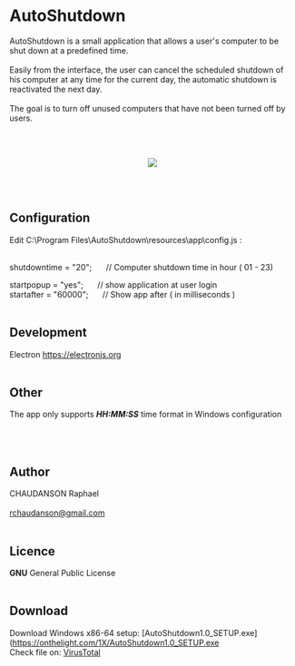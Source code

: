 
# AutoShutdown
AutoShutdown is a small application that allows a user's computer to be shut down at a predefined time.<br><br>
Easily from the interface, the user can cancel the scheduled shutdown of his computer at any time for the current day, the automatic shutdown is reactivated the next day.<br><br>
The goal is to turn off unused computers that have not been turned off by users.


<br><br>
<p align="center">
  <img src="http://www.linux-migration.fr/Animation.gif" />
</p>
<br><br>


## Configuration
Edit C:\Program Files\AutoShutdown\resources\app\config.js :<br><br>


shutdowntime = "20";   &ensp;&ensp;&ensp;// Computer shutdown time in hour ( 01 - 23)

startpopup = "yes";   &ensp;&ensp;&ensp;// show application at user login<br>
startafter = "60000";   &ensp;&ensp;&ensp;// Show app after ( in milliseconds )
<br><br>

## Development 
Electron
https://electronjs.org
<br><br>

## Other
The app only supports ***HH:MM:SS*** time format in Windows configuration
<br><br>
<br><br>

## Author
CHAUDANSON Raphael<br><br>
rchaudanson@gmail.com
<br><br>

## Licence

**GNU** General Public License
<br><br>

## Download
Download Windows x86-64 setup: [AutoShutdown1.0_SETUP.exe](https://onthelight.com/1X/AutoShutdown1.0_SETUP.exe
<br>Check file on: [VirusTotal](https://www.virustotal.com/gui/file/5e0729e8a7a7220b7bd083008d6dacef29042aa789a5c961c46356acc21525a2)

